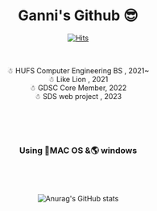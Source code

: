 <div align="center">
 
# Ganni's Github 😎
  
[![Hits](https://hits.seeyoufarm.com/api/count/incr/badge.svg?url=https%3A%2F%2Fgithub.com%2FSongGaHyeon%2FSongGaHyeon%2Fblob%2Fmain%2FREADME.md&count_bg=%23FFB191&title_bg=%23FCC5D5&icon=&icon_color=%23DFD3E6&title=hits&edge_flat=false)](https://hits.seeyoufarm.com)
 
 <br><br>
☃ HUFS Computer Engineering BS , 2021~ <br>
☃ Like Lion , 2021 <br>
☃ GDSC Core Member, 2022 <br>
☃ SDS web project , 2023 <br>
<br>


 <br><br>


<h3 align="center"> Using 🍎MAC OS &🌎 windows </h3>
<h3 align="center"> </h3>

<br><br>

![Anurag's GitHub stats](https://github-readme-stats.vercel.app/api?username=SongGaHyeon&show_icons=true&theme=radical)
<br><br>


</div>


